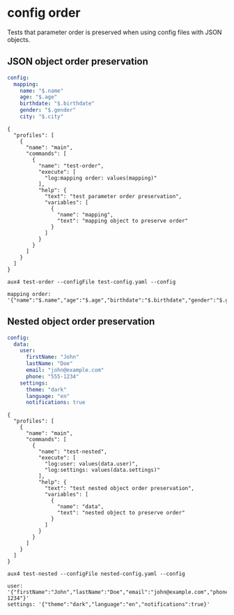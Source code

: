 # config order

Tests that parameter order is preserved when using config files with JSON objects.

## JSON object order preservation

```file:test-config.yaml
config:
  mapping:
    name: "$.name"
    age: "$.age"
    birthdate: "$.birthdate"
    gender: "$.gender"
    city: "$.city"
```

```file:.aux4
{
  "profiles": [
    {
      "name": "main",
      "commands": [
        {
          "name": "test-order",
          "execute": [
            "log:mapping order: values(mapping)"
          ],
          "help": {
            "text": "test parameter order preservation",
            "variables": [
              {
                "name": "mapping",
                "text": "mapping object to preserve order"
              }
            ]
          }
        }
      ]
    }
  ]
}
```

```execute
aux4 test-order --configFile test-config.yaml --config
```

```expect
mapping order: '{"name":"$.name","age":"$.age","birthdate":"$.birthdate","gender":"$.gender","city":"$.city"}'
```

## Nested object order preservation

```file:nested-config.yaml
config:
  data:
    user:
      firstName: "John"
      lastName: "Doe"
      email: "john@example.com"
      phone: "555-1234"
    settings:
      theme: "dark"
      language: "en"
      notifications: true
```

```file:.aux4
{
  "profiles": [
    {
      "name": "main",
      "commands": [
        {
          "name": "test-nested",
          "execute": [
            "log:user: values(data.user)",
            "log:settings: values(data.settings)"
          ],
          "help": {
            "text": "test nested object order preservation",
            "variables": [
              {
                "name": "data",
                "text": "nested object to preserve order"
              }
            ]
          }
        }
      ]
    }
  ]
}
```

```execute
aux4 test-nested --configFile nested-config.yaml --config
```

```expect
user: '{"firstName":"John","lastName":"Doe","email":"john@example.com","phone":"555-1234"}'
settings: '{"theme":"dark","language":"en","notifications":true}'
```
